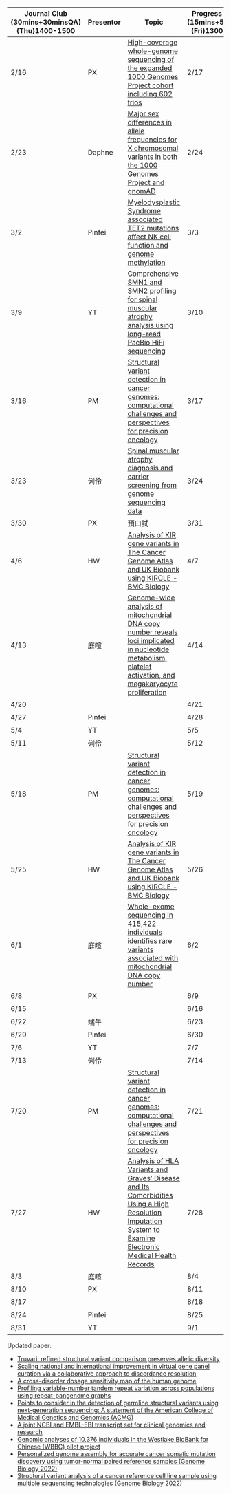 | Journal Club  <br>(30mins+30minsQA)  <br>(Thu)1400-1500 | Presentor | Topic                                                                                                                                                                                                                            | Progress report  <br>(15mins+5minQA)  <br>(Fri)1300-1400 | Presentor |        |        |
| ------------------------------------------------------- | --------- | -------------------------------------------------------------------------------------------------------------------------------------------------------------------------------------------------------------------------------- | -------------------------------------------------------- | --------- | ------ | ------ |
| 2/16                                                    | PX        | [High-coverage whole-genome sequencing of the expanded 1000 Genomes Project cohort including 602 trios](https://www.sciencedirect.com/science/article/pii/S0092867422009916?via%3Dihub)                                          | 2/17                                                     | Calvin    | HW     | Pinfei |
| 2/23                                                    | Daphne    | [Major sex differences in allele frequencies for X chromosomal variants in both the 1000 Genomes Project and gnomAD](https://journals.plos.org/plosgenetics/article?id=10.1371/journal.pgen.1010231)                             | 2/24                                                     | 郁書      | PX     | PM     |
| 3/2                                                     | Pinfei    | [Myelodysplastic Syndrome associated TET2 mutations affect NK cell function and genome methylation](https://www.nature.com/articles/s41467-023-36193-w)                                                                          | 3/3                                                      | 庭暄      | YT     |        |
| 3/9                                                     | YT        | [Comprehensive SMN1 and SMN2 profiling for spinal muscular atrophy analysis using long-read PacBio HiFi sequencing](https://www.cell.com/ajhg/fulltext/S0002-9297(23)00001-0)                                                    | 3/10                                                     | 俐伶      | 俐伶   | Calvin |
| 3/16                                                    | PM        | [Structural variant detection in cancer genomes: computational challenges and perspectives for precision oncology](https://www.nature.com/articles/s41698-021-00155-6)                                                           | 3/17                                                     | HW        | Pinfei | 郁書   |
| 3/23                                                    | 俐伶      | [Spinal muscular atrophy diagnosis and carrier screening from genome sequencing data](https://www.sciencedirect.com/science/article/pii/S1098360021008662?via%3Dihub)                                                            | 3/24                                                     | PX        | PM     |        |
| 3/30                                                    | PX        | 預口試                                                                                                                                                                                                                           | 3/31                                                     | YT        | 庭暄   |        |
| 4/6                                                     | HW        | [Analysis of KIR gene variants in The Cancer Genome Atlas and UK Biobank using KIRCLE - BMC Biology](https://bmcbiol.biomedcentral.com/articles/10.1186/s12915-022-01392-2)                                                      | 4/7                                                      | Calvin    | HW     | Pinfei |
| 4/13                                                    | 庭暄      | [Genome-wide analysis of mitochondrial DNA copy number reveals loci implicated in nucleotide metabolism, platelet activation, and megakaryocyte proliferation](https://link.springer.com/article/10.1007/s00439-021-02394-w)     | 4/14                                                     | 郁書      | PX     | PM     |
| 4/20                                                    |           |                                                                                                                                                                                                                                  | 4/21                                                     | 庭暄      | YT     |        |
| 4/27                                                    | Pinfei    |                                                                                                                                                                                                                                  | 4/28                                                     | 俐伶      | 俐伶   | Calvin |
| 5/4                                                     | YT        |                                                                                                                                                                                                                                  | 5/5                                                      | HW        | Pinfei | 郁書   |
| 5/11                                                    | 俐伶      |                                                                                                                                                                                                                                  | 5/12                                                     | PX        | PM     | 庭暄   |
| 5/18                                                    | PM        | [Structural variant detection in cancer genomes: computational challenges and perspectives for precision oncology](https://www.nature.com/articles/s41698-021-00155-6)                                                           | 5/19                                                     | YT        | 自航   | 自航   |
| 5/25                                                    | HW        | [Analysis of KIR gene variants in The Cancer Genome Atlas and UK Biobank using KIRCLE - BMC Biology](https://bmcbiol.biomedcentral.com/articles/10.1186/s12915-022-01392-2)                                                      | 5/26                                                     | Calvin    | HW     | Pinfei |
| 6/1                                                     | 庭暄      | [Whole-exome sequencing in 415,422 individuals identifies rare variants associated with mitochondrial DNA copy number](https://www.sciencedirect.com/science/article/pii/S2666247722000641?via%3Dihub)                           | 6/2                                                      | 郁書      | PX     | PM     |
| 6/8                                                     | PX        |                                                                                                                                                                                                                                  | 6/9                                                      | 庭暄      | YT     |        |
| 6/15                                                    |           |                                                                                                                                                                                                                                  | 6/16                                                     | 俐伶      | 俐伶   | Calvin |
| 6/22                                                    | 端午      |                                                                                                                                                                                                                                  | 6/23                                                     | 端午      | 端午   | 端午   |
| 6/29                                                    | Pinfei    |                                                                                                                                                                                                                                  | 6/30                                                     | HW        | Pinfei | 郁書   |
| 7/6                                                     | YT        |                                                                                                                                                                                                                                  | 7/7                                                      | PX        | PM     | 庭暄   |
| 7/13                                                    | 俐伶      |                                                                                                                                                                                                                                  | 7/14                                                     | YT        | 自航   | 自航   |
| 7/20                                                    | PM        | [Structural variant detection in cancer genomes: computational challenges and perspectives for precision oncology](https://www.nature.com/articles/s41698-021-00155-6)                                                           | 7/21                                                     | Calvin    | HW     | Pinfei |
| 7/27                                                    | HW        | [Analysis of HLA Variants and Graves’ Disease and Its Comorbidities Using a High Resolution Imputation System to Examine Electronic Medical Health Records](https://www.frontiersin.org/articles/10.3389/fendo.2022.842673/full) | 7/28                                                     | 郁書      | PX     | PM     |
| 8/3                                                     | 庭暄      |                                                                                                                                                                                                                                  | 8/4                                                      | 庭暄      | YT     |        |
| 8/10                                                    | PX        |                                                                                                                                                                                                                                  | 8/11                                                     | 俐伶      | 俐伶   | Calvin |
| 8/17                                                    |           |                                                                                                                                                                                                                                  | 8/18                                                     | HW        | Pinfei | 郁書   |
| 8/24                                                    | Pinfei    |                                                                                                                                                                                                                                  | 8/25                                                     | PX        | PM     | 庭暄   |
| 8/31                                                    | YT        |                                                                                                                                                                                                                                  | 9/1                                                      | YT        | 自航   | 自航   |



Updated paper:  <br> 
- [Truvari: refined structural variant comparison preserves allelic diversity](https://genomebiology.biomedcentral.com/articles/10.1186/s13059-022-02840-6) <br> 
- [Scaling national and international improvement in virtual gene panel curation via a collaborative approach to discordance resolution](https://doi.org/10.1016/j.ajhg.2021.06.020) <br> 
- [A cross-disorder dosage sensitivity map of the human genome](https://doi.org/10.1016/j.cell.2022.06.036) <br> 
- [Profiling variable-number tandem repeat variation across populations using repeat-pangenome graphs](https://doi.org/10.1038/s41467-021-24378-0) <br>
- [Points to consider in the detection of germline structural variants using next-generation sequencing: A statement of the American College of Medical Genetics and Genomics (ACMG)](https://doi.org/10.1016/j.gim.2022.09.017) <br>
- [A joint NCBI and EMBL-EBI transcript set for clinical genomics and research](https://doi.org/10.1038/s41586-022-04558-8) <br>
- [Genomic analyses of 10,376 individuals in the Westlake BioBank for Chinese (WBBC) pilot project](https://www.nature.com/articles/s41467-022-30526-x) <br>
- [Personalized genome assembly for accurate cancer somatic mutation discovery using tumor-normal paired reference samples (Genome Biology 2022)](https://genomebiology.biomedcentral.com/articles/10.1186/s13059-022-02803-x)<br>
- [Structural variant analysis of a cancer reference cell line sample using multiple sequencing technologies (Genome Biology 2022)](https://genomebiology.biomedcentral.com/articles/10.1186/s13059-022-02816-6)<br>
